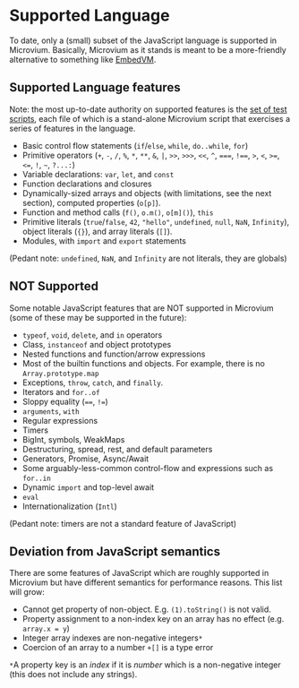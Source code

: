 # Supported Language

To date, only a (small) subset of the JavaScript language is supported in Microvium. Basically, Microvium as it stands is meant to be a more-friendly alternative to something like [EmbedVM](http://www.clifford.at/embedvm/).

## Supported Language features

Note: the most up-to-date authority on supported features is the [set of test scripts](../test/end-to-end/tests), each file of which is a stand-alone Microvium script that exercises a series of features in the language.

 - Basic control flow statements (`if`/`else`, `while`, `do..while`, `for`)
 - Primitive operators (`+`, `-`, `/`, `%`, `*`, `**`, `&`, `|`, `>>`, `>>>`, `<<`, `^`, `===`, `!==`, `>`, `<`, `>=`, `<=`, `!`, `~`, `?...:`)
 - Variable declarations: `var`, `let`, and `const`
 - Function declarations and closures
 - Dynamically-sized arrays and objects (with limitations, see the next section), computed properties (`o[p]`).
 - Function and method calls (`f()`, `o.m()`, `o[m]()`), `this`
 - Primitive literals (`true`/`false`, `42`, `"hello"`, `undefined`, `null`, `NaN`, `Infinity`), object literals (`{}`), and array literals (`[]`).
 - Modules, with `import` and `export` statements

(Pedant note: `undefined`, `NaN`, and `Infinity` are not literals, they are globals)

## NOT Supported

Some notable JavaScript features that are NOT supported in Microvium (some of these may be supported in the future):

 - `typeof`, `void`, `delete`, and `in` operators
 - Class, `instanceof` and object prototypes
 - Nested functions and function/arrow expressions
 - Most of the builtin functions and objects. For example, there is no `Array.prototype.map`
 - Exceptions, `throw`, `catch`, and `finally`.
 - Iterators and `for..of`
 - Sloppy equality (`==`, `!=`)
 - `arguments`, `with`
 - Regular expressions
 - Timers
 - BigInt, symbols, WeakMaps
 - Destructuring, spread, rest, and default parameters
 - Generators, Promise, Async/Await
 - Some arguably-less-common control-flow and expressions such as `for..in`
 - Dynamic `import` and top-level await
 - `eval`
 - Internationalization (`Intl`)

(Pedant note: timers are not a standard feature of JavaScript)

## Deviation from JavaScript semantics

There are some features of JavaScript which are roughly supported in Microvium but have different semantics for performance reasons. This list will grow:

  - Cannot get property of non-object. E.g. `(1).toString()` is not valid.
  - Property assignment to a non-index key on an array has no effect (e.g. `array.x = y`)
  - Integer array indexes are non-negative integers`*`
  - Coercion of an array to a number `+[]` is a type error

`*`A property key is an _index_ if it is _number_ which is a non-negative integer (this does not include any strings).
